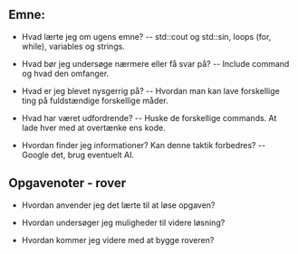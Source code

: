 ## Emne:

* Hvad lærte jeg om ugens emne?
-- std::cout og std::sin, loops (for, while), variables og strings.

* Hvad bør jeg undersøge nærmere eller få svar på?
-- Include command og hvad den omfanger.

* Hvad er jeg blevet nysgerrig på?
--  Hvordan man kan lave forskellige ting på fuldstændige forskellige måder.

* Hvad har været udfordrende?
--  Huske de forskellige commands. At lade hver med at overtænke ens kode.

* Hvordan finder jeg informationer? Kan denne taktik forbedres?
-- Google det, brug eventuelt AI.

## Opgavenoter - rover

* Hvordan anvender jeg det lærte til at løse opgaven?

* Hvordan undersøger jeg muligheder til videre løsning?

* Hvordan kommer jeg videre med at bygge roveren?

